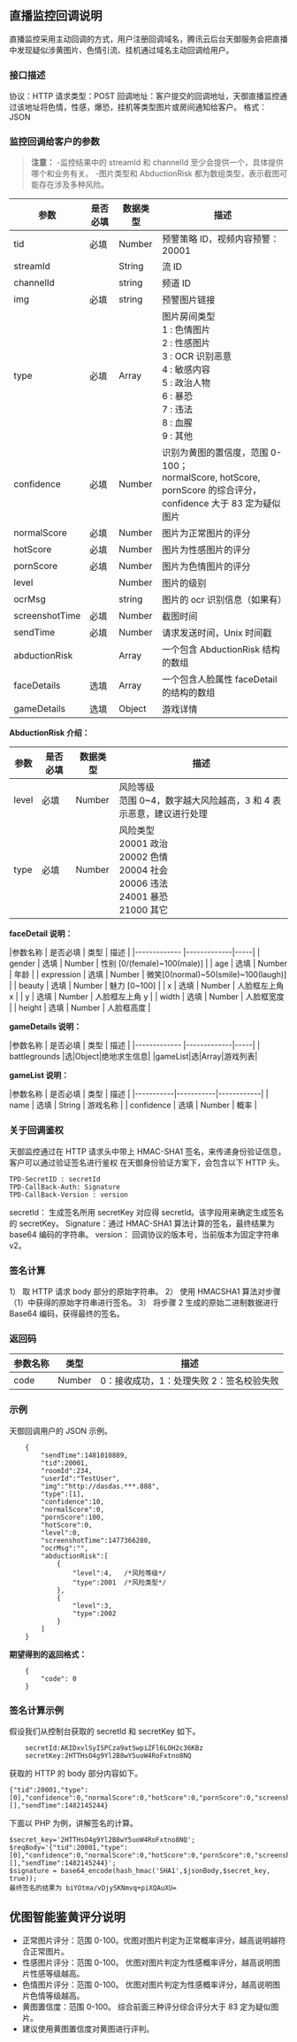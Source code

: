 ## 直播监控回调说明

直播监控采用主动回调的方式，用户注册回调域名，腾讯云后台天御服务会把直播中发现疑似涉黄图片、色情引流、挂机通过域名主动回调给用户。

### 接口描述

协议：HTTP
请求类型：POST
回调地址：客户提交的回调地址，天御直播监控通过该地址将色情，性感，爆恐，挂机等类型图片或房间通知给客户。
格式： JSON 

### 监控回调给客户的参数

>**注意：**
> -监控结果中的 streamId 和 channelId 至少会提供一个，具体提供哪个和业务有关。
> -图片类型和 AbductionRisk 都为数组类型，表示截图可能存在涉及多种风险。

 | 参数         |  是否必填 | 数据类型     | 描述|
 |-------------|----------|-------------|-----|
 | tid          |必填	   |  Number     | 预警策略 ID，视频内容预警：20001|
 | streamId	    |          | String      |  流 ID  |
 | channelId    |          | string      |  频道 ID|
 | img 	      | 必填	   | string 	 | 预警图片链接|
 | type	      | 必填	   | Array	     | 图片房间类型 <br  />1 : 色情图片<br  />2 : 性感图片<br  />3 : OCR 识别恶意<br  />4 : 敏感内容<br  />5 : 政治人物<br  />6 : 暴恐<br  />7 : 违法<br  />8 : 血腥<br  />9 : 其他|
 | confidence   | 必填     | Number      | 识别为黄图的置信度，范围 0-100；<br  />normalScore, hotScore, pornScore 的综合评分，<br  />confidence 大于 83 定为疑似图片|
 | normalScore  |	必填	   | Number 	 | 图片为正常图片的评分|
 | hotScore 	  | 必填     | Number 	 | 图片为性感图片的评分|
 | pornScore 	  | 必填	   | Number 	 | 图片为色情图片的评分|
 | level          |        | Number      | 图片的级别|
 | ocrMsg         |        | string      | 图片的 ocr 识别信息（如果有）|
 | screenshotTime |  必填  | Number      | 截图时间|
 | sendTime     |必填      |  Number     |  请求发送时间，Unix 时间戳 |
 | abductionRisk  |        | Array       | 一个包含 AbductionRisk 结构的数组|
 | faceDetails    | 选填   | Array      | 一个包含人脸属性 faceDetail 的结构的数组 |
 | gameDetails| 选填   | Object | 游戏详情 |

**AbductionRisk 介绍：**

 | 参数        |  是否必填 | 数据类型     | 描述|
 |-------------|---------|-------------|-----|
 | level       |必填     |  Number     |  风险等级<br  />范围 0~4，数字越大风险越高，3 和 4 表示恶意，建议进行处理|
 | type        |必填	     |  Number     | 风险类型 <br  />20001 政治 <br  />20002 色情 <br  />20004 社会 <br  />20006 违法 <br  />24001 暴恐 <br  />21000 其它  |

**faceDetail 说明：**

|参数名称      |  是否必填     |  类型  | 描述 |
|------------- |-------------|-----|
| gender | 选填 | Number | 性别 [0/(female)~100(male)]  |
| age    | 选填 | Number | 年龄 |
| expression | 选填 | Number | 微笑[0(normal)~50(smile)~100(laugh)] |
| beauty | 选填 | Number | 魅力 [0~100] |
| x | 选填 | Number | 人脸框左上角 x |
| y | 选填 | Number | 人脸框左上角 y |
| width | 选填 | Number | 人脸框宽度 |
| height | 选填 | Number | 人脸框高度 |

**gameDetails 说明：**

|参数名称      |  是否必填     |  类型  | 描述 |
|------------- |-------------|-----|
| battlegrounds |选|Object|绝地求生信息|
|gameList|选|Array|游戏列表|

**gameList 说明：**

|参数名称      |  是否必填     |  类型  | 描述 |
|-----------|-----------|------------|
| name | 选填 | String | 游戏名称  |
| confidence    | 选填 | Number | 概率 |

### 关于回调鉴权

天御监控通过在 HTTP 请求头中带上 HMAC-SHA1 签名，来传递身份验证信息，客户可以通过验证签名进行鉴权
在天御身份验证方案下，会包含以下 HTTP 头。

	TPD-SecretID : secretId             
	TPD-CallBack-Auth: Signature
	TPD-CallBack-Version : version

secretId： 生成签名所用 secretKey 对应得 secretId。该字段用来确定生成签名的 secretKey。
Signature：通过 HMAC-SHA1 算法计算的签名，最终结果为 base64 编码的字符串。
version：  回调协议的版本号，当前版本为固定字符串 v2。

### 签名计算

1） 取 HTTP 请求 body 部分的原始字符串。
2） 使用 HMACSHA1 算法对步骤（1）中获得的原始字符串进行签名。
3） 将步骤 2 生成的原始二进制数据进行 Base64 编码，获得最终的签名。

### 返回码

|参数名称	| 类型	  | 描述|
|-----------|-------  |------|
| code	    |  Number | 0：接收成功，1：处理失败 2：签名校验失败|

### 示例

天御回调用户的 JSON 示例。

```
	{  
	    "sendTime":1481010889,
	    "tid":20001,
	    "roomId":234,
	    "userId":"TestUser",
	    "img":"http://dasdas.***.888",
	    "type":[1],
	    "confidence":10,
	    "normalScore":0,
	    "pornScore":100,
	    "hotScore":0,
	    "level":0,
	    "screenshotTime":1477366280,
	    "ocrMsg":"",
	    "abductionRisk":[  
	        {  
	            "level":4,   /*风险等级*/
	            "type":2001  /*风险类型*/
	        },
	        {  
	            "level":3,
	            "type":2002
	        }
	    ]
	}
```

**期望得到的返回格式：**

``` 
    {
        "code": 0
    }
```

### 签名计算示例

假设我们从控制台获取的 secretId 和 secretKey 如下。

```
    secretId:AKIDxvlSyISPCza9atSwpiZFl6LOH2c36KBz
    secretKey:2HTTHsO4g9Yl2B8wY5uoW4RoFxtno8NQ
```

获取的 HTTP 的 body 部分内容如下。

```
{"tid":20001,"type":[0],"confidence":0,"normalScore":0,"hotScore":0,"pornScore":0,"screenshotTime":0,"level":0,"img":"mytest/tests/test/","ocrMsg":"","streamId":"","channelId":"","abductionRisk":[],"sendTime":1482145244}
```

下面以 PHP 为例，讲解签名的计算。

```
$secret_key='2HTTHsO4g9Yl2B8wY5uoW4RoFxtno8NQ';
$reqBody='{"tid":20001,"type":[0],"confidence":0,"normalScore":0,"hotScore":0,"pornScore":0,"screenshotTime":0,"level":0,"img":"mytest/tests/test/","ocrMsg":"","streamId":"","channelId":"","abductionRisk":[],"sendTime":1482145244}';
$signature = base64_encode(hash_hmac('SHA1',$jsonBody,$secret_key, true));
最终签名的结果为 biYOtma/vDjySKNmvq+piXQAuXU=
```

## 优图智能鉴黄评分说明

- 正常图片评分：范围 0-100。优图对图片判定为正常概率评分，越高说明越符合正常图片。
- 性感图片评分：范围 0-100。 优图对图片判定为性感概率评分，越高说明图片性感等级越高。
- 色情图片评分：范围 0-100。 优图对图片判定为性感概率评分，越高说明图片色情等级越高。
- 黄图置信度：范围 0-100。 综合前面三种评分综合评分大于 83 定为疑似图片。
- 建议使用黄图置信度对黄图进行评判。
